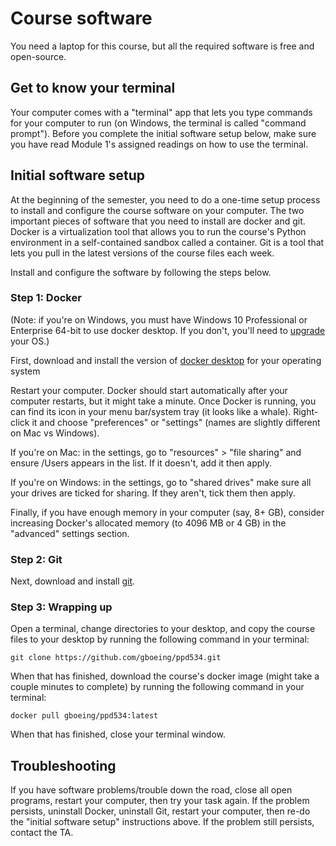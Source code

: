 # Course software

You need a laptop for this course, but all the required software is free and open-source.



## Get to know your terminal

Your computer comes with a "terminal" app that lets you type commands for your computer to run (on Windows, the terminal is called "command prompt"). Before you complete the initial software setup below, make sure you have read Module 1's assigned readings on how to use the terminal.



## Initial software setup

At the beginning of the semester, you need to do a one-time setup process to install and configure the course software on your computer. The two important pieces of software that you need to install are docker and git. Docker is a virtualization tool that allows you to run the course's Python environment in a self-contained sandbox called a container. Git is a tool that lets you pull in the latest versions of the course files each week.

Install and configure the software by following the steps below.


### Step 1: Docker

(Note: if you're on Windows, you must have Windows 10 Professional or Enterprise 64-bit to use docker desktop. If you don't, you'll need to [upgrade](https://support.microsoft.com/en-us/help/12384/windows-10-upgrading-home-to-pro) your OS.)

First, download and install the version of [docker desktop](https://www.docker.com/products/docker-desktop) for your operating system

Restart your computer. Docker should start automatically after your computer restarts, but it might take a minute. Once Docker is running, you can find its icon in your menu bar/system tray (it looks like a whale). Right-click it and choose "preferences" or "settings" (names are slightly different on Mac vs Windows).

If you're on Mac: in the settings, go to "resources" > "file sharing" and ensure /Users appears in the list. If it doesn't, add it then apply.

If you're on Windows: in the settings, go to "shared drives" make sure all your drives are ticked for sharing. If they aren't, tick them then apply.

Finally, if you have enough memory in your computer (say, 8+ GB), consider increasing Docker's allocated memory (to 4096 MB or 4 GB) in the "advanced" settings section.


### Step 2: Git

Next, download and install [git](https://git-scm.com/downloads).


### Step 3: Wrapping up

Open a terminal, change directories to your desktop, and copy the course files to your desktop by running the following command in your terminal:

```
git clone https://github.com/gboeing/ppd534.git
```

When that has finished, download the course's docker image (might take a couple minutes to complete) by running the following command in your terminal:

```
docker pull gboeing/ppd534:latest
```

When that has finished, close your terminal window.



## Troubleshooting

If you have software problems/trouble down the road, close all open programs, restart your computer, then try your task again. If the problem persists, uninstall Docker, uninstall Git, restart your computer, then re-do the "initial software setup" instructions above. If the problem still persists, contact the TA.
